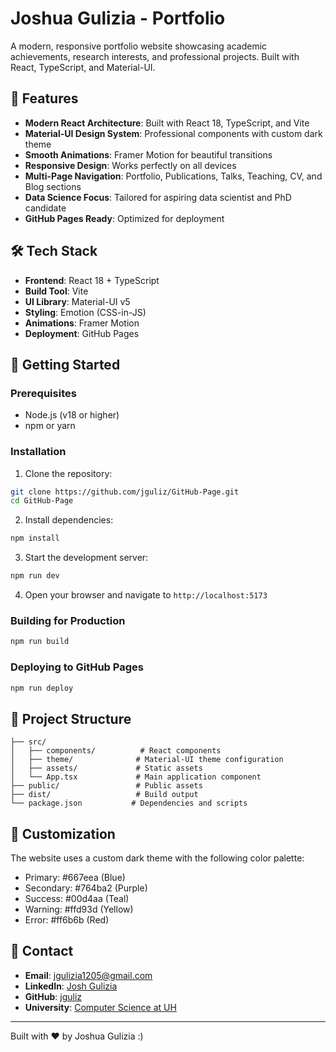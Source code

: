 # Joshua Gulizia - Portfolio

A modern, responsive portfolio website showcasing academic achievements, research interests, and professional projects. Built with React, TypeScript, and Material-UI.

## 🚀 Features

- **Modern React Architecture**: Built with React 18, TypeScript, and Vite
- **Material-UI Design System**: Professional components with custom dark theme
- **Smooth Animations**: Framer Motion for beautiful transitions
- **Responsive Design**: Works perfectly on all devices
- **Multi-Page Navigation**: Portfolio, Publications, Talks, Teaching, CV, and Blog sections
- **Data Science Focus**: Tailored for aspiring data scientist and PhD candidate
- **GitHub Pages Ready**: Optimized for deployment

## 🛠️ Tech Stack

- **Frontend**: React 18 + TypeScript
- **Build Tool**: Vite
- **UI Library**: Material-UI v5
- **Styling**: Emotion (CSS-in-JS)
- **Animations**: Framer Motion
- **Deployment**: GitHub Pages

## 🚀 Getting Started

### Prerequisites

- Node.js (v18 or higher)
- npm or yarn

### Installation

1. Clone the repository:

```bash
git clone https://github.com/jguliz/GitHub-Page.git
cd GitHub-Page
```

2. Install dependencies:

```bash
npm install
```

3. Start the development server:

```bash
npm run dev
```

4. Open your browser and navigate to `http://localhost:5173`

### Building for Production

```bash
npm run build
```

### Deploying to GitHub Pages

```bash
npm run deploy
```

## 📁 Project Structure

```
├── src/
│   ├── components/          # React components
│   ├── theme/              # Material-UI theme configuration
│   ├── assets/             # Static assets
│   └── App.tsx             # Main application component
├── public/                 # Public assets
├── dist/                   # Build output
└── package.json           # Dependencies and scripts
```

## 🎨 Customization

The website uses a custom dark theme with the following color palette:

- Primary: #667eea (Blue)
- Secondary: #764ba2 (Purple)
- Success: #00d4aa (Teal)
- Warning: #ffd93d (Yellow)
- Error: #ff6b6b (Red)

## 📧 Contact

- **Email**: jgulizia1205@gmail.com
- **LinkedIn**: [Josh Gulizia](https://www.linkedin.com/in/josh-gulizia-401474290)
- **GitHub**: [jguliz](https://github.com/jguliz)
- **University**: [Computer Science at UH](https://www.uh.edu/nsm/computer-science/)

---

Built with ❤️ by Joshua Gulizia :)

